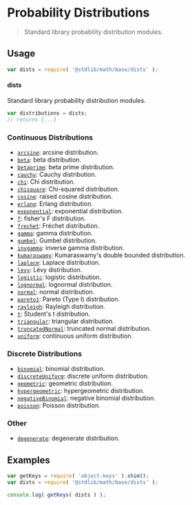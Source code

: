 <!--

@license Apache-2.0

Copyright (c) 2018 The Stdlib Authors.

Licensed under the Apache License, Version 2.0 (the "License");
you may not use this file except in compliance with the License.
You may obtain a copy of the License at

   http://www.apache.org/licenses/LICENSE-2.0

Unless required by applicable law or agreed to in writing, software
distributed under the License is distributed on an "AS IS" BASIS,
WITHOUT WARRANTIES OR CONDITIONS OF ANY KIND, either express or implied.
See the License for the specific language governing permissions and
limitations under the License.

-->

# Probability Distributions

> Standard library probability distribution modules.

<section class="usage">

## Usage

```javascript
var dists = require( '@stdlib/math/base/dists' );
```

#### dists

Standard library probability distribution modules.

```javascript
var distributions = dists;
// returns {...}
```

### Continuous Distributions

<!-- <toc keywords="+continuous, -discrete"> -->

<div class="namespace-toc">

-   <span class="signature">[`arcsine`][@stdlib/math/base/dists/arcsine]</span><span class="delimiter">: </span><span class="description">arcsine distribution.</span>
-   <span class="signature">[`beta`][@stdlib/math/base/dists/beta]</span><span class="delimiter">: </span><span class="description">beta distribution.</span>
-   <span class="signature">[`betaprime`][@stdlib/math/base/dists/betaprime]</span><span class="delimiter">: </span><span class="description">beta prime distribution.</span>
-   <span class="signature">[`cauchy`][@stdlib/math/base/dists/cauchy]</span><span class="delimiter">: </span><span class="description">Cauchy distribution.</span>
-   <span class="signature">[`chi`][@stdlib/math/base/dists/chi]</span><span class="delimiter">: </span><span class="description">Chi distribution.</span>
-   <span class="signature">[`chisquare`][@stdlib/math/base/dists/chisquare]</span><span class="delimiter">: </span><span class="description">Chi-squared distribution.</span>
-   <span class="signature">[`cosine`][@stdlib/math/base/dists/cosine]</span><span class="delimiter">: </span><span class="description">raised cosine distribution.</span>
-   <span class="signature">[`erlang`][@stdlib/math/base/dists/erlang]</span><span class="delimiter">: </span><span class="description">Erlang distribution.</span>
-   <span class="signature">[`exponential`][@stdlib/math/base/dists/exponential]</span><span class="delimiter">: </span><span class="description">exponential distribution.</span>
-   <span class="signature">[`f`][@stdlib/math/base/dists/f]</span><span class="delimiter">: </span><span class="description">fisher's F distribution.</span>
-   <span class="signature">[`frechet`][@stdlib/math/base/dists/frechet]</span><span class="delimiter">: </span><span class="description">Fréchet distribution.</span>
-   <span class="signature">[`gamma`][@stdlib/math/base/dists/gamma]</span><span class="delimiter">: </span><span class="description">gamma distribution.</span>
-   <span class="signature">[`gumbel`][@stdlib/math/base/dists/gumbel]</span><span class="delimiter">: </span><span class="description">Gumbel distribution.</span>
-   <span class="signature">[`invgamma`][@stdlib/math/base/dists/invgamma]</span><span class="delimiter">: </span><span class="description">inverse gamma distribution.</span>
-   <span class="signature">[`kumaraswamy`][@stdlib/math/base/dists/kumaraswamy]</span><span class="delimiter">: </span><span class="description">Kumaraswamy's double bounded distribution.</span>
-   <span class="signature">[`laplace`][@stdlib/math/base/dists/laplace]</span><span class="delimiter">: </span><span class="description">Laplace distribution.</span>
-   <span class="signature">[`levy`][@stdlib/math/base/dists/levy]</span><span class="delimiter">: </span><span class="description">Lévy distribution.</span>
-   <span class="signature">[`logistic`][@stdlib/math/base/dists/logistic]</span><span class="delimiter">: </span><span class="description">logistic distribution.</span>
-   <span class="signature">[`lognormal`][@stdlib/math/base/dists/lognormal]</span><span class="delimiter">: </span><span class="description">lognormal distribution.</span>
-   <span class="signature">[`normal`][@stdlib/math/base/dists/normal]</span><span class="delimiter">: </span><span class="description">normal distribution.</span>
-   <span class="signature">[`pareto1`][@stdlib/math/base/dists/pareto-type1]</span><span class="delimiter">: </span><span class="description">Pareto (Type I) distribution.</span>
-   <span class="signature">[`rayleigh`][@stdlib/math/base/dists/rayleigh]</span><span class="delimiter">: </span><span class="description">Rayleigh distribution.</span>
-   <span class="signature">[`t`][@stdlib/math/base/dists/t]</span><span class="delimiter">: </span><span class="description">Student's t distribution.</span>
-   <span class="signature">[`triangular`][@stdlib/math/base/dists/triangular]</span><span class="delimiter">: </span><span class="description">triangular distribution.</span>
-   <span class="signature">[`truncatedNormal`][@stdlib/math/base/dists/truncated-normal]</span><span class="delimiter">: </span><span class="description">truncated normal distribution.</span>
-   <span class="signature">[`uniform`][@stdlib/math/base/dists/uniform]</span><span class="delimiter">: </span><span class="description">continuous uniform distribution.</span>

</div>

<!-- </toc> -->

### Discrete Distributions

<!-- <toc keywords="-continuous, +discrete"> -->

<div class="namespace-toc">

-   <span class="signature">[`binomial`][@stdlib/math/base/dists/binomial]</span><span class="delimiter">: </span><span class="description">binomial distribution.</span>
-   <span class="signature">[`discreteUniform`][@stdlib/math/base/dists/discrete-uniform]</span><span class="delimiter">: </span><span class="description">discrete uniform distribution.</span>
-   <span class="signature">[`geometric`][@stdlib/math/base/dists/geometric]</span><span class="delimiter">: </span><span class="description">geometric distribution.</span>
-   <span class="signature">[`hypergeometric`][@stdlib/math/base/dists/hypergeometric]</span><span class="delimiter">: </span><span class="description">hypergeometric distribution.</span>
-   <span class="signature">[`negativeBinomial`][@stdlib/math/base/dists/negative-binomial]</span><span class="delimiter">: </span><span class="description">negative binomial distribution.</span>
-   <span class="signature">[`poisson`][@stdlib/math/base/dists/poisson]</span><span class="delimiter">: </span><span class="description">Poisson distribution.</span>

</div>

<!-- </toc> -->

### Other

<!-- <toc keywords="+degenerate"> -->

<div class="namespace-toc">

-   <span class="signature">[`degenerate`][@stdlib/math/base/dists/degenerate]</span><span class="delimiter">: </span><span class="description">degenerate distribution.</span>

</div>

<!-- </toc> -->

</section>

<!-- /.usage -->

<section class="examples">

## Examples

<!-- TODO: better examples -->

<!-- eslint no-undef: "error" -->

```javascript
var getKeys = require( 'object-keys' ).shim();
var dists = require( '@stdlib/math/base/dists' );

console.log( getKeys( dists ) );
```

</section>

<!-- /.examples -->

<section class="links">

<!-- <toc-links> -->

[@stdlib/math/base/dists/degenerate]: https://github.com/stdlib-js/stdlib/tree/develop/lib/node_modules/%40stdlib/math/base/dists/degenerate

[@stdlib/math/base/dists/binomial]: https://github.com/stdlib-js/stdlib/tree/develop/lib/node_modules/%40stdlib/math/base/dists/binomial

[@stdlib/math/base/dists/discrete-uniform]: https://github.com/stdlib-js/stdlib/tree/develop/lib/node_modules/%40stdlib/math/base/dists/discrete-uniform

[@stdlib/math/base/dists/geometric]: https://github.com/stdlib-js/stdlib/tree/develop/lib/node_modules/%40stdlib/math/base/dists/geometric

[@stdlib/math/base/dists/hypergeometric]: https://github.com/stdlib-js/stdlib/tree/develop/lib/node_modules/%40stdlib/math/base/dists/hypergeometric

[@stdlib/math/base/dists/negative-binomial]: https://github.com/stdlib-js/stdlib/tree/develop/lib/node_modules/%40stdlib/math/base/dists/negative-binomial

[@stdlib/math/base/dists/poisson]: https://github.com/stdlib-js/stdlib/tree/develop/lib/node_modules/%40stdlib/math/base/dists/poisson

[@stdlib/math/base/dists/arcsine]: https://github.com/stdlib-js/stdlib/tree/develop/lib/node_modules/%40stdlib/math/base/dists/arcsine

[@stdlib/math/base/dists/beta]: https://github.com/stdlib-js/stdlib/tree/develop/lib/node_modules/%40stdlib/math/base/dists/beta

[@stdlib/math/base/dists/betaprime]: https://github.com/stdlib-js/stdlib/tree/develop/lib/node_modules/%40stdlib/math/base/dists/betaprime

[@stdlib/math/base/dists/cauchy]: https://github.com/stdlib-js/stdlib/tree/develop/lib/node_modules/%40stdlib/math/base/dists/cauchy

[@stdlib/math/base/dists/chi]: https://github.com/stdlib-js/stdlib/tree/develop/lib/node_modules/%40stdlib/math/base/dists/chi

[@stdlib/math/base/dists/chisquare]: https://github.com/stdlib-js/stdlib/tree/develop/lib/node_modules/%40stdlib/math/base/dists/chisquare

[@stdlib/math/base/dists/cosine]: https://github.com/stdlib-js/stdlib/tree/develop/lib/node_modules/%40stdlib/math/base/dists/cosine

[@stdlib/math/base/dists/erlang]: https://github.com/stdlib-js/stdlib/tree/develop/lib/node_modules/%40stdlib/math/base/dists/erlang

[@stdlib/math/base/dists/exponential]: https://github.com/stdlib-js/stdlib/tree/develop/lib/node_modules/%40stdlib/math/base/dists/exponential

[@stdlib/math/base/dists/f]: https://github.com/stdlib-js/stdlib/tree/develop/lib/node_modules/%40stdlib/math/base/dists/f

[@stdlib/math/base/dists/frechet]: https://github.com/stdlib-js/stdlib/tree/develop/lib/node_modules/%40stdlib/math/base/dists/frechet

[@stdlib/math/base/dists/gamma]: https://github.com/stdlib-js/stdlib/tree/develop/lib/node_modules/%40stdlib/math/base/dists/gamma

[@stdlib/math/base/dists/gumbel]: https://github.com/stdlib-js/stdlib/tree/develop/lib/node_modules/%40stdlib/math/base/dists/gumbel

[@stdlib/math/base/dists/invgamma]: https://github.com/stdlib-js/stdlib/tree/develop/lib/node_modules/%40stdlib/math/base/dists/invgamma

[@stdlib/math/base/dists/kumaraswamy]: https://github.com/stdlib-js/stdlib/tree/develop/lib/node_modules/%40stdlib/math/base/dists/kumaraswamy

[@stdlib/math/base/dists/laplace]: https://github.com/stdlib-js/stdlib/tree/develop/lib/node_modules/%40stdlib/math/base/dists/laplace

[@stdlib/math/base/dists/levy]: https://github.com/stdlib-js/stdlib/tree/develop/lib/node_modules/%40stdlib/math/base/dists/levy

[@stdlib/math/base/dists/logistic]: https://github.com/stdlib-js/stdlib/tree/develop/lib/node_modules/%40stdlib/math/base/dists/logistic

[@stdlib/math/base/dists/lognormal]: https://github.com/stdlib-js/stdlib/tree/develop/lib/node_modules/%40stdlib/math/base/dists/lognormal

[@stdlib/math/base/dists/normal]: https://github.com/stdlib-js/stdlib/tree/develop/lib/node_modules/%40stdlib/math/base/dists/normal

[@stdlib/math/base/dists/pareto-type1]: https://github.com/stdlib-js/stdlib/tree/develop/lib/node_modules/%40stdlib/math/base/dists/pareto-type1

[@stdlib/math/base/dists/rayleigh]: https://github.com/stdlib-js/stdlib/tree/develop/lib/node_modules/%40stdlib/math/base/dists/rayleigh

[@stdlib/math/base/dists/t]: https://github.com/stdlib-js/stdlib/tree/develop/lib/node_modules/%40stdlib/math/base/dists/t

[@stdlib/math/base/dists/triangular]: https://github.com/stdlib-js/stdlib/tree/develop/lib/node_modules/%40stdlib/math/base/dists/triangular

[@stdlib/math/base/dists/truncated-normal]: https://github.com/stdlib-js/stdlib/tree/develop/lib/node_modules/%40stdlib/math/base/dists/truncated-normal

[@stdlib/math/base/dists/uniform]: https://github.com/stdlib-js/stdlib/tree/develop/lib/node_modules/%40stdlib/math/base/dists/uniform

<!-- </toc-links> -->

</section>

<!-- /.links -->
